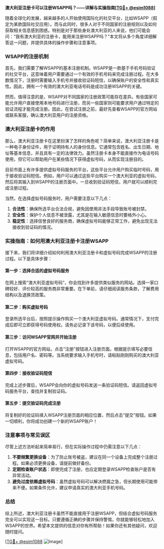 **澳大利亚注册卡可以注册WSAPP吗？——详解与实操指南[[TG💪+ @esim1088](https://t.me/s/esim1088)]**

随着全球化的发展，越来越多的人开始使用国际化的社交平台，比如WSAPP（假定为某款国际社交应用）。而与此同时，很多人对于不同国家的注册规则以及如何获取相关信息感到困惑。特别是对于那些身处澳大利亚的人来说，他们可能会问：“我有澳大利亚的注册卡，能用来注册WSAPP吗？”本文将从多个角度详细解答这一问题，并提供具体的操作步骤和注意事项。

### WSAPP的注册机制

首先，我们需要了解WSAPP的基本注册机制。WSAPP是一款基于手机号码验证的社交平台，这意味着用户需要通过一个有效的手机号码来完成注册过程。在大多数情况下，注册时需要输入手机号并接收验证码短信，以确保账户的安全性和真实性。因此，拥有一个有效的澳大利亚电话号码是成功注册WSAPP的关键。

然而，值得注意的是，WSAPP对不同国家的注册政策可能存在差异。有些国家可能允许用户直接使用本地号码进行注册，而另一些国家则可能要求用户通过特定的验证流程才能完成注册。因此，在尝试注册之前，最好先查看WSAPP的官方网站或联系客服，确认澳大利亚用户的注册资格。

### 澳大利亚注册卡的作用

那么，澳大利亚注册卡在这里扮演了怎样的角色呢？简单来说，澳大利亚注册卡是一种电子身份证件，用于证明持有人的身份信息。它通常包含姓名、出生日期、地址等基本信息，并且具有一定的法律效力。虽然注册卡本身不能直接作为电话号码使用，但它可以帮助用户在某些情况下获得虚拟号码，从而实现注册目的。

目前市面上有许多提供虚拟号码服务的平台，这些平台允许用户购买临时号码，用于接收验证码短信。例如，用户可以通过这些平台购买一个澳大利亚的虚拟号码，然后将其输入到WSAPP的注册页面中。一旦收到验证码短信，用户就可以顺利完成注册过程。

当然，在选择虚拟号码服务时，用户需要注意以下几点：

1. **合法性**：确保所选平台合法合规，避免因使用非法手段导致账号被封禁。
2. **安全性**：保护个人信息不被泄露，尤其是在输入敏感信息时要格外小心。
3. **稳定性**：选择信誉良好的服务商，确保虚拟号码能够正常工作，避免出现无法接收到验证码的情况。

### 实操指南：如何用澳大利亚注册卡注册WSAPP

接下来，我们将详细介绍如何利用澳大利亚注册卡和虚拟号码完成WSAPP的注册过程。以下是具体步骤：

#### 第一步：选择合适的虚拟号码服务

在网上搜索“澳大利亚虚拟号码”，你会找到许多提供类似服务的网站。选择一家口碑较好、评价较高的服务商非常重要。在下单前，请仔细阅读服务条款，了解费用结构以及退换货政策。

#### 第二步：购买虚拟号码

登录所选平台后，按照提示操作购买一个澳大利亚虚拟号码。通常情况下，支付完成后即可立即获得号码使用权。请务必记录下该号码，以便后续使用。

#### 第三步：访问WSAPP官网并开始注册

打开WSAPP的官方网站，点击“注册”按钮进入注册页面。根据提示填写必要信息，包括用户名、密码等。当系统要求输入手机号时，请粘贴刚刚购买的澳大利亚虚拟号码。

#### 第四步：接收验证码短信

完成上述步骤后，WSAPP会向你的虚拟号码发送一条验证码短信。请返回虚拟号码服务平台，查找并复制验证码。

#### 第五步：提交验证码完成注册

将复制好的验证码填入WSAPP注册页面的相应位置，然后点击“提交”按钮。如果一切顺利，你将成功创建一个新的WSAPP账户！

### 注意事项与常见误区

尽管上述方法听起来简单易行，但在实际操作过程中仍需注意以下几点：

1. **不要频繁更换设备**：为了防止账号被盗，建议在同一个设备上完成整个注册过程。如果必须更换设备，请提前做好备份。
2. **定期检查账户状态**：即使完成了注册，也应定期登录WSAPP检查账户是否有异常活动。
3. **避免过度依赖虚拟号码**：虽然虚拟号码可以解决燃眉之急，但长期使用可能带来不便。如果条件允许，建议申请真实的澳大利亚手机号码。

### 总结

综上所述，澳大利亚注册卡虽然不能直接用于注册WSAPP，但结合虚拟号码服务完全可以实现这一目标。只要遵循正确的步骤并保持警惕，你就能够轻松地加入WSAPP的世界。希望本文提供的信息对你有所帮助！如果你还有其他疑问，欢迎随时提问。

[[TG💪+ @esim1088](https://t.me/s/esim1088) ![Image](https://i.postimg.cc/4NQfJmqS/Snipaste-2025-05-13-00-14-12.png)]